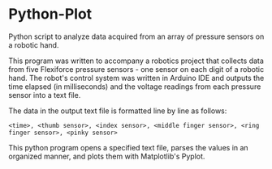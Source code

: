 # Python-Plot
Python script to analyze data acquired from an array of pressure sensors on a robotic hand.

This program was written to accompany a robotics project that collects data from five Flexiforce pressure sensors - one sensor on each digit of a robotic hand.
The robot's control system was written in Arduino IDE and outputs the time elapsed (in milliseconds) and the voltage readings from each pressure sensor into a text file.

The data in the output text file is formatted line by line as follows: <br />  
```
<time>, <thumb sensor>, <index sensor>, <middle finger sensor>, <ring finger sensor>, <pinky sensor>
```
This python program opens a specified text file, parses the values in an organized manner, and plots them with Matplotlib's Pyplot.
